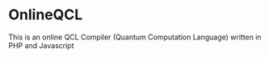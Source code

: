 # OnlineQCL
This is an online QCL Compiler (Quantum Computation Language) written in PHP and Javascript
